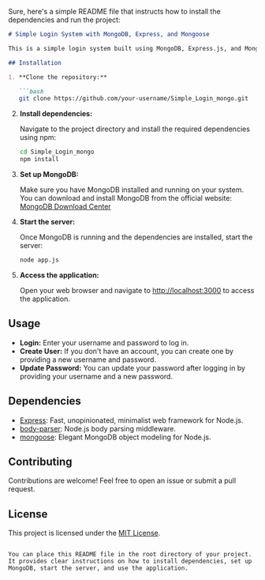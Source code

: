 Sure, here's a simple README file that instructs how to install the dependencies and run the project:

```markdown
# Simple Login System with MongoDB, Express, and Mongoose

This is a simple login system built using MongoDB, Express.js, and Mongoose. It allows users to create accounts, log in, and update their passwords.

## Installation

1. **Clone the repository:**

   ```bash
   git clone https://github.com/your-username/Simple_Login_mongo.git
   ```

2. **Install dependencies:**

   Navigate to the project directory and install the required dependencies using npm:

   ```bash
   cd Simple_Login_mongo
   npm install
   ```

3. **Set up MongoDB:**

   Make sure you have MongoDB installed and running on your system. You can download and install MongoDB from the official website: [MongoDB Download Center](https://www.mongodb.com/try/download/community)

4. **Start the server:**

   Once MongoDB is running and the dependencies are installed, start the server:

   ```bash
   node app.js
   ```

5. **Access the application:**

   Open your web browser and navigate to [http://localhost:3000](http://localhost:3000) to access the application.

## Usage

- **Login:** Enter your username and password to log in.
- **Create User:** If you don't have an account, you can create one by providing a new username and password.
- **Update Password:** You can update your password after logging in by providing your username and a new password.

## Dependencies

- [Express](https://expressjs.com/): Fast, unopinionated, minimalist web framework for Node.js.
- [body-parser](https://www.npmjs.com/package/body-parser): Node.js body parsing middleware.
- [mongoose](https://mongoosejs.com/): Elegant MongoDB object modeling for Node.js.

## Contributing

Contributions are welcome! Feel free to open an issue or submit a pull request.

## License

This project is licensed under the [MIT License](LICENSE).
```

You can place this README file in the root directory of your project. It provides clear instructions on how to install dependencies, set up MongoDB, start the server, and use the application.